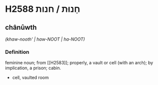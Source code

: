 # H2588 חָנוּת / חנות

## chânûwth

_(khaw-nooth' | haw-NOOT | ha-NOOT)_

### Definition

feminine noun; from [[H2583]]; properly, a vault or cell (with an arch); by implication, a prison; cabin.

- cell, vaulted room
